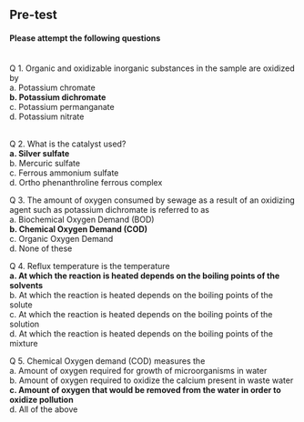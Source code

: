 ## <b> Pre-test</b>
#### Please attempt the following questions

<br>
Q 1. Organic and oxidizable inorganic substances in the sample are oxidized by <br>
a. Potassium chromate <br>
<b>b. Potassium dichromate</b><br>
c. Potassium permanganate<br>
d. Potassium nitrate<br>  <br>

Q 2. What is the catalyst used?  <br>
<b>a. Silver sulfate </b><br>
b. Mercuric sulfate <br>
c. Ferrous ammonium sulfate <br>
d. Ortho phenanthroline ferrous complex<br>

Q 3. The amount of oxygen consumed by sewage as a result of an oxidizing agent such as potassium dichromate is referred to as<br>
a. Biochemical Oxygen Demand (BOD)<br>
<b>b. Chemical Oxygen Demand (COD)</b><br>
c. Organic Oxygen Demand<br>
d. None of these<br>

Q 4. Reflux temperature is the temperature <br>
<b>a. At which the reaction is heated depends on the boiling points of the solvents</b><br>
b. At which the reaction is heated depends on the boiling points of the solute<br>
c. At which the reaction is heated depends on the boiling points of the solution<br>
d. At which the reaction is heated depends on the boiling points of the mixture<br>

Q 5. Chemical Oxygen demand (COD) measures the  <br>
a. Amount of oxygen required for growth of microorganisms in water<br>
b. Amount of oxygen required to oxidize the calcium present in waste water<br>
<b>c. Amount of oxygen that would be removed from the water in order to oxidize pollution </b><br>
d. All of the above<br>
